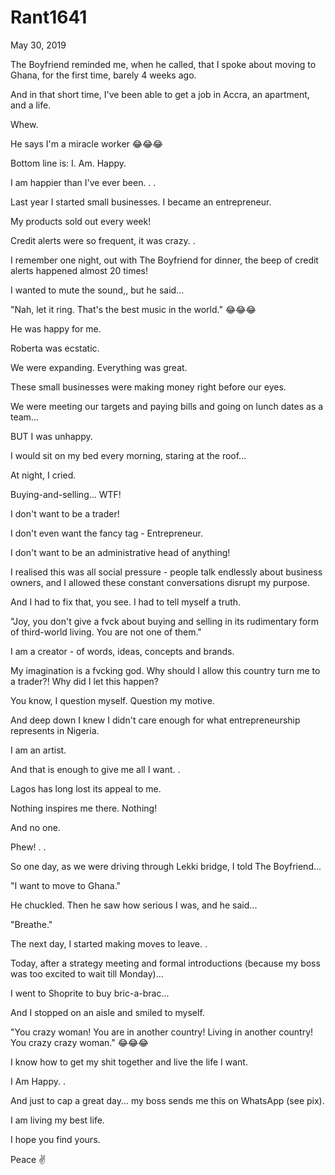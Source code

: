 # Rant1641


May 30, 2019

The Boyfriend reminded me, when he called, that I spoke about moving to Ghana, for the first time, barely 4 weeks ago.

And in that short time, I've been able to get a job in Accra, an apartment, and a life.

Whew.

He says I'm a miracle worker 😂😂😂

Bottom line is: I. Am. Happy.

I am happier than I've ever been. 
.
.

Last year I started small businesses. I became an entrepreneur.

My products sold out every week!

Credit alerts were so frequent, it was crazy. 
.

I remember one night, out with The Boyfriend for dinner, the beep of credit alerts happened almost 20 times!

I wanted to mute the sound,, but he said...

"Nah, let it ring. That's the best music in the world." 😂😂😂

He was happy for me.

Roberta was ecstatic. 

We were expanding. Everything was great.

These small businesses were making money right before our eyes.

We were meeting our targets and paying bills and going on lunch dates as a team...

BUT I was unhappy.

I would sit on my bed every morning, staring at the roof...

At night, I cried.

Buying-and-selling... WTF!

I don't want to be a trader!

I don't even want the fancy tag - Entrepreneur. 

I don't want to be an administrative head of anything! 

I realised this was all social pressure - people talk endlessly about business owners, and I allowed these constant conversations disrupt my purpose. 

And I had to fix that, you see. I had to tell myself a truth. 

"Joy, you don't give a fvck about buying and selling in its rudimentary form of third-world living. You are not one of them."

I am a creator - of words, ideas, concepts and brands.

My imagination is a fvcking god. Why should I allow this country turn me to a trader?! Why did I let this happen?

You know, I question myself. Question my motive. 

And deep down I knew I didn't care enough for what entrepreneurship represents in Nigeria.

I am an artist. 

And that is enough to give me all I want. 
.

Lagos has long lost its appeal to me.

Nothing inspires me there. Nothing!

And no one.

Phew!
.
.

So one day, as we were driving through Lekki  bridge, I told The Boyfriend...

"I want to move to Ghana."

He chuckled. Then he saw how serious I was, and he said...

"Breathe."

The next day, I started making moves to leave.
.

Today, after a strategy meeting and formal introductions (because my boss was too excited to wait till Monday)...

I went to Shoprite to buy bric-a-brac...

And I stopped on an aisle and smiled to myself. 

"You crazy woman! You are in another country! Living in another country! You crazy crazy woman." 😂😂😂

I know how to get my shit together and live the life I want. 

I Am Happy.
.

And just to cap a great day... my boss sends me this on WhatsApp (see pix).

I am living my best life.

I hope you find yours.

Peace ✌